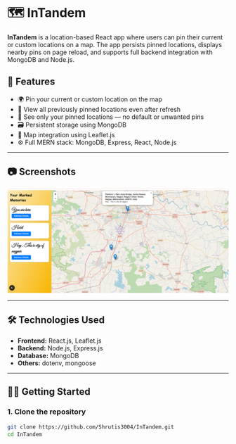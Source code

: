 # 🗺️ InTandem

**InTandem** is a location-based React app where users can pin their current or custom locations on a map. The app persists pinned locations, displays nearby pins on page reload, and supports full backend integration with MongoDB and Node.js.

## 🚀 Features

- 🌍 Pin your current or custom location on the map
- 🔄 View all previously pinned locations even after refresh
- 📌 See only your pinned locations — no default or unwanted pins
- 🗃️ Persistent storage using MongoDB
- 🧭 Map integration using Leaflet.js
- ⚙️ Full MERN stack: MongoDB, Express, React, Node.js

---

## 📷 Screenshots

<img src="screenshots/my-screenshot.png" alt="Map View" width="600" />

---

## 🛠️ Technologies Used

- **Frontend:** React.js, Leaflet.js
- **Backend:** Node.js, Express.js
- **Database:** MongoDB
- **Others:** dotenv, mongoose

---

## 🧑‍💻 Getting Started

### 1. Clone the repository

```bash
git clone https://github.com/Shrutis3004/InTandem.git
cd InTandem
